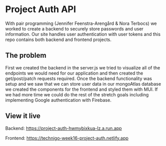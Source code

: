 # Project Auth API

With pair programming (Jennifer Feenstra-Arengård & Nora Terbocs) we worked to create a backend to securely store passwords and user information. Our site handles user authentication with user tokens and this repo contains both backend and frontend projects.

## The problem

First we created the backend in the server.js we tried to visualize all of the endpoints we would need for our application and then created the get/post/patch requests required. Once the backend functionality was setup and we saw that we can store user data in our mongoAtlas database we created the components for the frontend and styled them with MUI. If we had more time we could do the rest of the stretch goals including implementing Google authentication with Firebase. 

## View it live
Backend: https://project-auth-hwmybixkua-lz.a.run.app

Frontend: https://technigo-week16-project-auth.netlify.app

